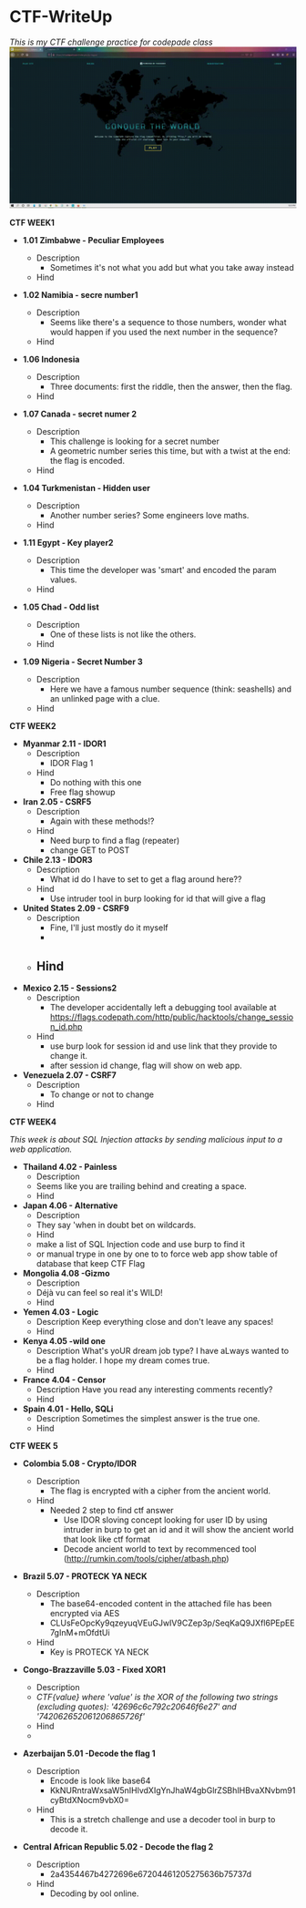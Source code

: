 # CTF-WriteUp
*This is my CTF challenge practice for codepade class*
![Image of homepg](https://github.com/noiaa990/CTF-WriteUp/blob/ce17d3d419ce397a7234dd65ee0e540992c99559/CTF_Homepage.gif)



**CTF WEEK1**
- **1.01 Zimbabwe - Peculiar Employees**
   - Description
     - Sometimes it's not what you add but what you take away instead
   - Hind
   
- **1.02 Namibia - secre number1**
   - Description
     - Seems like there's a sequence to those numbers, wonder what would happen if you 
       used the next number in the sequence?
   - Hind


- **1.06 Indonesia**
   - Description
     - Three documents: first the riddle, then the answer, then the flag.
   - Hind
   
- **1.07 Canada - secret numer 2** 
   - Description
     - This challenge is looking for a secret number
     - A geometric number series this time, but with a twist at the end: the flag is encoded.
   - Hind
- **1.04 Turkmenistan - Hidden user**
   - Description
     - Another number series? Some engineers love maths.
   - Hind
- **1.11 Egypt - Key player2**
   - Description
     - This time the developer was 'smart' and encoded the param values.
   - Hind
- **1.05 Chad - Odd list**
   - Description
     - One of these lists is not like the others.
   - Hind 
- **1.09 Nigeria - Secret Number 3**
   - Description
     - Here we have a famous number sequence (think: seashells) and an unlinked page with a clue.
   - Hind    
   
   
     
**CTF WEEK2**

 - **Myanmar 2.11 - IDOR1**
   - Description
     - IDOR Flag 1
   - Hind
     - Do nothing with this one
     - Free flag showup 
 - **Iran 2.05 - CSRF5**
   - Description
     - Again with these methods!?
   - Hind
     - Need burp to find a flag (repeater)
     - change GET to POST 
 - **Chile 2.13 - IDOR3**
   - Description
     - What id do I have to set to get a flag around here??
   - Hind
     - Use intruder tool in burp looking for id that will give a flag
 - **United States 2.09 - CSRF9**
   - Description
     - Fine, I'll just mostly do it myself
     - 
   - Hind
     - 
 - **Mexico 2.15 - Sessions2**
   - Description
     - The developer accidentally left a debugging tool available at https://flags.codepath.com/http/public/hacktools/change_session_id.php
   - Hind
     - use burp look for session id and use link that they provide to change it.
     - after session id change, flag will show on web app.
 - **Venezuela 2.07 - CSRF7**
   - Description
     - To change or not to change
   - Hind
     
 
  
**CTF WEEK4**

*This week is about SQL Injection attacks by sending malicious input to a web application.*

 - **Thailand 4.02 - Painless**
   - Description
    - Seems like you are trailing behind and creating a space.
   - Hind
 - **Japan 4.06 - Alternative**
   - Description
    - They say 'when in doubt bet on wildcards.
   - Hind
    - make a list of SQL Injection code and use burp to find it 
    - or manual trype in one by one to to force web app show table of database that keep CTF Flag
 - **Mongolia 4.08 -Gizmo**
   - Description
    - Déjà vu can feel so real it's WILD!
   - Hind
 - **Yemen 4.03 - Logic**
   - Description
     Keep everything close and don't leave any spaces!
   - Hind 
 - **Kenya 4.05 -wild one**
   - Description
     What's yoUR dream job type? I have aLways wanted to be a flag holder. 
     I hope my dream comes true.
   - Hind 
 - **France 4.04 - Censor**
   - Description
     Have you read any interesting comments recently?
   - Hind  
 - **Spain 4.01 - Hello, SQLi**
   - Description
     Sometimes the simplest answer is the true one.
   - Hind
  
  
**CTF WEEK 5**
 - **Colombia 5.08 - Crypto/IDOR**
   - Description
     - The flag is encrypted with a cipher from the ancient world.
   - Hind
     - Needed 2 step to find ctf answer
       - Use IDOR sloving concept looking for user ID by using intruder in burp to get an id 
         and it will show the ancient world that look like ctf format
       - Decode ancient world to text by recommenced tool (http://rumkin.com/tools/cipher/atbash.php)
     
 - **Brazil 5.07 - PROTECK YA NECK**
   - Description
     - The base64-encoded content in the attached file has been encrypted via AES
     - CLUsFeOpcKy9qzeyuqVEuGJwIV9CZep3p/SeqKaQ9JXfl6PEpEE7gInM+mOfdtUi
   - Hind
     - Key is PROTECK YA NECK
     
 - **Congo-Brazzaville 5.03 - Fixed XOR1**
   - Description
    - *CTF{value} where 'value' is the XOR of the following two strings (excluding quotes): 
     '42696c6c792c20646f6e27' and '742062652061206865726f'*
   - Hind
    - 
  
 - **Azerbaijan 5.01 -Decode the flag 1**
   - Description
     - Encode is look like base64
     - KkNURntraWxsaW5nIHlvdXIgYnJhaW4gbGlrZSBhIHBvaXNvbm91cyBtdXNocm9vbX0=
   - Hind
     - This is a stretch challenge and use a decoder tool in burp to decode it.
     
 - **Central African Republic 5.02 - Decode the flag 2**
   - Description
     - 2a4354467b4272696e67204461205275636b75737d
   - Hind
     - Decoding by ool online.

